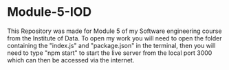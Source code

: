 # Module-5-IOD
This Repository was made for Module 5 of my Software engineering course from the Institute of Data.
To open my work you will need to open the folder containing the "index.js" and "package.json" in the terminal,
then you will need to type "npm start" to start the live server from the local port 3000 which can then be accessed via the internet.
